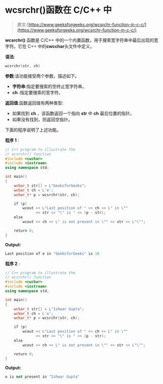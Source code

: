 # wcsrchr()函数在 C/C++ 中

> 原文:[https://www.geeksforgeeks.org/wcsrchr-function-in-c-c/](https://www.geeksforgeeks.org/wcsrchr-function-in-c-c/)

**wcsrchr()** 函数是 C/C++ 中的一个内置函数，用于搜索宽字符串中最后出现的宽字符。它在 C++ 中的**cwcchar**头文件中定义。

**语法**:

```cpp
wcsrchr(str, ch)
```

**参数**:该功能接受两个参数，描述如下。

*   **字符串**:指定要搜索的空终止宽字符串。
*   **ch** :指定要搜索的宽字符。

**返回值**:函数返回值有两种类型:

*   如果找到 **ch** ，该函数返回一个指向 **str** 中 **ch** 最后位置的指针。
*   如果没有找到，则返回空指针。

下面的程序说明了上述功能。

**程序 1** :

```cpp
// C++ program to illustrate the
// wcsrchr() function
#include <cwchar>
#include <iostream>
using namespace std;

int main()
{
    wchar_t str[] = L"GeeksforGeeks";
    wchar_t ch = L'e';
    wchar_t* p = wcsrchr(str, ch);

    if (p)
        wcout << L"Last position of " << ch << L" in \""
              << str << "\" is " << (p - str);
    else
        wcout << ch << L" is not present in \"" << str << L"\"";

    return 0;
}
```

**Output:**

```cpp
Last position of e in "GeeksforGeeks" is 10

```

**程序 2** :

```cpp
// C++ program to illustrate the
// wcsrchr() function
#include <cwchar>
#include <iostream>
using namespace std;

int main()
{
    wchar_t str[] = L"Ishwar Gupta";
    wchar_t ch = L'o';
    wchar_t* p = wcsrchr(str, ch);

    if (p)
        wcout << L"Last position of " << ch << L" in \""
              << str << "\" is " << (p - str);
    else
        wcout << ch << L" is not present in \"" << str << L"\"";

    return 0;
}
```

**Output:**

```cpp
o is not present in "Ishwar Gupta"

```
